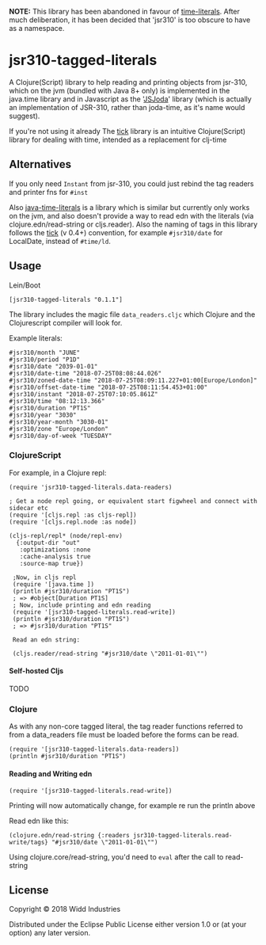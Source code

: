 **NOTE:** This library has been abandoned in favour of [time-literals](https://github.com/henryw374/time-literals). After much deliberation, it has been decided that 'jsr310'
is too obscure to have as a namespace.

# jsr310-tagged-literals

A Clojure(Script) library to help reading and printing objects from jsr-310,
which on the jvm (bundled with Java 8+ only) is implemented in the java.time library and in Javascript as the 
 '[JSJoda](https://clojars.org/cljsjs/js-joda)' library (which is actually an implementation of JSR-310,
 rather than joda-time, as it's name would suggest).
 
If you're not using it already The [tick](https://clojars.org/tick) library is
 an intuitive Clojure(Script) library for dealing with time, intended as a replacement for clj-time
 
## Alternatives
 
If you only need `Instant` from jsr-310, you could just rebind the tag readers and printer fns for `#inst`

Also [java-time-literals](https://github.com/magnars/java-time-literals) is a library which is similar but currently only works
on the jvm, and also doesn't provide a way to read edn with the literals (via clojure.edn/read-string or cljs.reader). Also the naming of tags
in this library follows the [tick](https://clojars.org/tick/versions/0.4.0-alpha) (v 0.4+) convention, for example
`#jsr310/date` for LocalDate, instead of `#time/ld`.

## Usage

Lein/Boot 

```
[jsr310-tagged-literals "0.1.1"]
```

The library includes the magic file `data_readers.cljc` which Clojure and the Clojurescript
compiler will look for.

Example literals:

```
#jsr310/month "JUNE"
#jsr310/period "P1D"
#jsr310/date "2039-01-01"
#jsr310/date-time "2018-07-25T08:08:44.026"
#jsr310/zoned-date-time "2018-07-25T08:09:11.227+01:00[Europe/London]"
#jsr310/offset-date-time "2018-07-25T08:11:54.453+01:00"
#jsr310/instant "2018-07-25T07:10:05.861Z"
#jsr310/time "08:12:13.366"
#jsr310/duration "PT1S"
#jsr310/year "3030"
#jsr310/year-month "3030-01"
#jsr310/zone "Europe/London"
#jsr310/day-of-week "TUESDAY"
```

### ClojureScript

For example, in a Clojure repl:

```
(require 'jsr310-tagged-literals.data-readers)
 
; Get a node repl going, or equivalent start figwheel and connect with sidecar etc 
(require '[cljs.repl :as cljs-repl])
(require '[cljs.repl.node :as node])          

(cljs-repl/repl* (node/repl-env)
  {:output-dir "out"
   :optimizations :none
   :cache-analysis true
   :source-map true})
  
 ;Now, in cljs repl
 (require '[java.time ])  
 (println #jsr310/duration "PT1S")
 ; => #object[Duration PT1S]
 ; Now, include printing and edn reading
 (require '[jsr310-tagged-literals.read-write])
 (println #jsr310/duration "PT1S")
 ; => #jsr310/duration "PT1S"   
      
 Read an edn string:
      
 (cljs.reader/read-string "#jsr310/date \"2011-01-01\"")     

```

#### Self-hosted Cljs

TODO

### Clojure

As with any non-core tagged literal, the tag reader functions referred to from a data_readers file
 must be loaded before the forms can be read.

```
(require '[jsr310-tagged-literals.data-readers])
(println #jsr310/duration "PT1S")

```

#### Reading and Writing edn
 
 ```
 (require '[jsr310-tagged-literals.read-write])
 ```

Printing will now automatically change, for example re run the println above

Read edn like this:

```
(clojure.edn/read-string {:readers jsr310-tagged-literals.read-write/tags} "#jsr310/date \"2011-01-01\"")
```

Using clojure.core/read-string, you'd need to `eval` after the call to read-string

## License

Copyright © 2018 Widd Industries

Distributed under the Eclipse Public License either version 1.0 or (at
your option) any later version.

